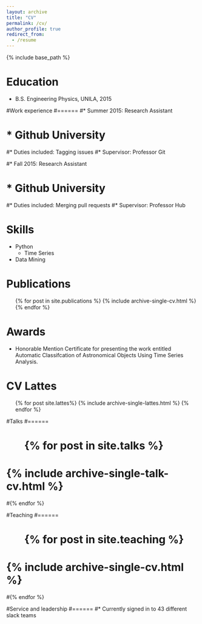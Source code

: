 ```yaml
---
layout: archive
title: "CV"
permalink: /cv/
author_profile: true
redirect_from:
  - /resume
---
```


{% include base_path %}

Education
======
* B.S. Engineering Physics, UNILA, 2015

#Work experience
#======
#* Summer 2015: Research Assistant
 # * Github University
  #* Duties included: Tagging issues
  #* Supervisor: Professor Git

#* Fall 2015: Research Assistant
 # * Github University
  #* Duties included: Merging pull requests
  #* Supervisor: Professor Hub
  
Skills
======
* Python
  * Time Series
* Data Mining

Publications
======
  <ul>{% for post in site.publications %}
    {% include archive-single-cv.html %}
  {% endfor %}</ul>
  
Awards 
======
* Honorable Mention Certificate for presenting the work entitled Automatic Classifcation of Astronomical Objects Using Time Series Analysis.

CV Lattes
======
 <ul>{% for post site.lattes%}
   {% include archive-single-lattes.html %}
  {% endfor %}</ul>
  
#Talks
#======
 # <ul>{% for post in site.talks %}
  #  {% include archive-single-talk-cv.html %}
  #{% endfor %}</ul>
  
#Teaching
#======
 # <ul>{% for post in site.teaching %}
  #  {% include archive-single-cv.html %}
  #{% endfor %}</ul>
  
#Service and leadership
#======
#* Currently signed in to 43 different slack teams
